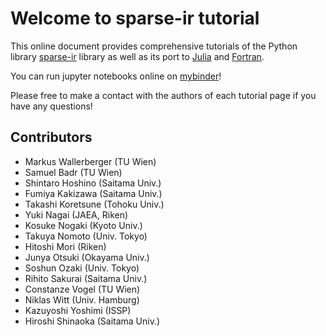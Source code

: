 # Welcome to sparse-ir tutorial

This online document provides comprehensive tutorials of the Python library [sparse-ir](https://github.com/SpM-lab/sparse-ir) library as well as its port to [Julia](https://github.com/SpM-lab/SparseIR.jl) and [Fortran](https://github.com/SpM-lab/sparse-ir-fortran).

You can run jupyter notebooks online on [mybinder](https://mybinder.org/v2/gh/SpM-lab/sparse-ir-binder/HEAD)!

Please free to make a contact with the authors of each tutorial page if you have any questions!
## Contributors
* Markus Wallerberger (TU Wien)
* Samuel Badr (TU Wien)
* Shintaro Hoshino (Saitama Univ.)
* Fumiya Kakizawa (Saitama Univ.)
* Takashi Koretsune (Tohoku Univ.)
* Yuki Nagai (JAEA, Riken)
* Kosuke Nogaki (Kyoto Univ.)
* Takuya Nomoto (Univ. Tokyo)
* Hitoshi Mori (Riken)
* Junya Otsuki (Okayama Univ.)
* Soshun Ozaki (Univ. Tokyo)
* Rihito Sakurai (Saitama Univ.)
* Constanze Vogel (TU Wien)
* Niklas Witt (Univ. Hamburg)
* Kazuyoshi Yoshimi (ISSP)
* Hiroshi Shinaoka (Saitama Univ.)
